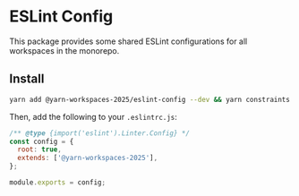 # ESLint Config

This package provides some shared ESLint configurations for all workspaces in the monorepo.

## Install

```bash
yarn add @yarn-workspaces-2025/eslint-config --dev && yarn constraints --fix && yarn
```

Then, add the following to your `.eslintrc.js`:

```js
/** @type {import('eslint').Linter.Config} */
const config = {
  root: true,
  extends: ['@yarn-workspaces-2025'],
};

module.exports = config;
```
